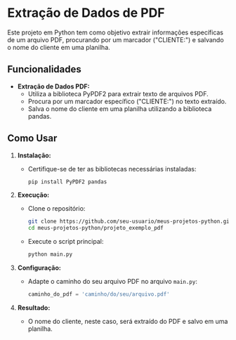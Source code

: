 # Extração de Dados de PDF

Este projeto em Python tem como objetivo extrair informações específicas de um arquivo PDF, procurando por um marcador ("CLIENTE:") e salvando o nome do cliente em uma planilha.

## Funcionalidades

- **Extração de Dados PDF:**
  - Utiliza a biblioteca PyPDF2 para extrair texto de arquivos PDF.
  - Procura por um marcador específico ("CLIENTE:") no texto extraído.
  - Salva o nome do cliente em uma planilha utilizando a biblioteca pandas.

## Como Usar

1. **Instalação:**
   - Certifique-se de ter as bibliotecas necessárias instaladas:
     ```bash
     pip install PyPDF2 pandas
     ```

2. **Execução:**
   - Clone o repositório:
     ```bash
     git clone https://github.com/seu-usuario/meus-projetos-python.git
     cd meus-projetos-python/projeto_exemplo_pdf
     ```
   - Execute o script principal:
     ```bash
     python main.py
     ```

3. **Configuração:**
   - Adapte o caminho do seu arquivo PDF no arquivo `main.py`:
     ```python
     caminho_do_pdf = 'caminho/do/seu/arquivo.pdf'
     ```

4. **Resultado:**
   - O nome do cliente, neste caso, será extraído do PDF e salvo em uma planilha.


